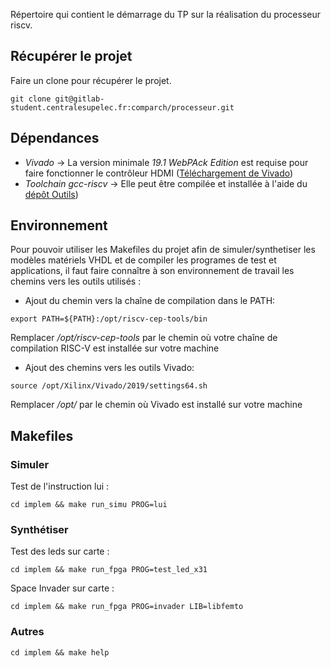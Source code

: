 Répertoire qui contient le démarrage du TP sur la réalisation du processeur riscv.

Récupérer le projet
---------------------
Faire un clone pour récupérer le projet.

`git clone git@gitlab-student.centralesupelec.fr:comparch/processeur.git`

Dépendances
-----------

* *Vivado* -> La version minimale *19.1 WebPAck Edition* est requise pour faire fonctionner le contrôleur HDMI ([Téléchargement de Vivado](https://www.xilinx.com/support/download.html))
* *Toolchain gcc-riscv* -> Elle peut être compilée et installée à l'aide du [dépôt Outils](https://gricad-gitlab.univ-grenoble-alpes.fr/riscv-ens/outils))

Environnement
-------------
Pour pouvoir utiliser les Makefiles du projet afin de simuler/synthetiser les modèles matériels VHDL et de compiler les programes de test et applications, il faut faire connaître à son environnement de travail les chemins vers les outils utilisés :

* Ajout du chemin vers la chaîne de compilation dans le PATH:

`export PATH=${PATH}:/opt/riscv-cep-tools/bin`

Remplacer */opt/riscv-cep-tools* par le chemin où votre chaîne
de compilation RISC-V est installée sur votre machine

* Ajout des chemins vers les outils Vivado: 

`source /opt/Xilinx/Vivado/2019/settings64.sh` 

Remplacer */opt/* par le chemin où Vivado est installé sur votre machine

Makefiles
---------


### Simuler

Test de l'instruction lui :

`cd implem && make run_simu PROG=lui `

### Synthétiser

Test des leds sur carte : 

`cd implem && make run_fpga PROG=test_led_x31`

Space Invader sur carte :

`cd implem && make run_fpga PROG=invader LIB=libfemto`

### Autres

`cd implem && make help`

